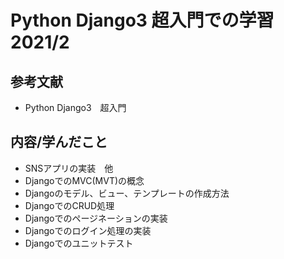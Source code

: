 # Python Django3 超入門での学習　2021/2
## 参考文献
* Python Django3　超入門
## 内容/学んだこと
* SNSアプリの実装　他
* DjangoでのMVC(MVT)の概念
* Djangoのモデル、ビュー、テンプレートの作成方法
* DjangoでのCRUD処理
* Djangoでのページネーションの実装
* Djangoでのログイン処理の実装
* Djangoでのユニットテスト
